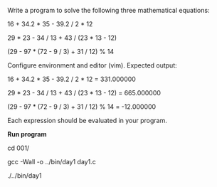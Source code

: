 Write a program to solve the following three mathematical equations:

16 + 34.2 * 35 - 39.2 / 2 * 12

29 * 23 - 34 / 13 + 43 / (23 * 13 - 12)

(29 - 97 * (72 - 9 / 3) + 31 / 12) % 14

Configure environment and editor (vim). Expected output:

16 + 34.2 * 35 - 39.2 / 2 * 12 = 331.000000

29 * 23 - 34 / 13 + 43 / (23 * 13 - 12) = 665.000000

(29 - 97 * (72 - 9 / 3) + 31 / 12) % 14 = -12.000000

Each expression should be evaluated in your program.

**Run program**

cd 001/

gcc -Wall -o ../bin/day1 day1.c

./../bin/day1
